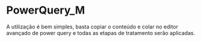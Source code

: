 # PowerQuery_M
A utilização é bem simples, basta copiar o conteúdo e colar no editor avançado de power query e todas as etapas de tratamento serão aplicadas.
